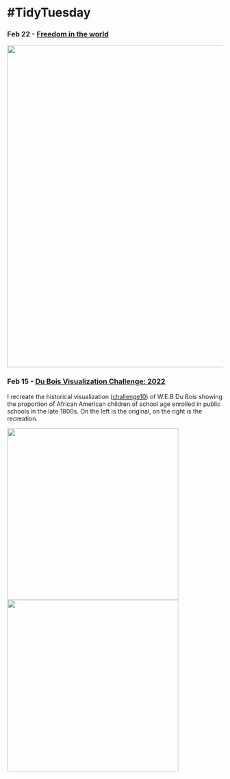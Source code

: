 # #TidyTuesday

### Feb 22 - [Freedom in the world](https://github.com/rfordatascience/tidytuesday/blob/master/data/2022/2022-02-22/readme.md)
<img src = "https://user-images.githubusercontent.com/56567716/155238384-3b34a55d-43c3-415c-b4f2-319eb0409b98.jpg" width = 750>



### Feb 15 - [Du Bois Visualization Challenge: 2022](https://nightingaledvs.com/the-dubois-challenge/)

I recreate the historical visualization ([challenge10](https://github.com/rfordatascience/tidytuesday/blob/master/data/2022/2022-02-15/readme.md)) of W.E.B Du Bois showing the proportion of African American children of school age enrolled in public schools in the late 1800s. On the left is the original, on the right is the recreation.

<img src = "https://user-images.githubusercontent.com/56567716/154167737-a62b7ecf-480b-4d65-a05f-454e32e97514.jpg" width = 400><img src = "https://user-images.githubusercontent.com/56567716/154168582-4e407f7d-f501-4d42-b8af-ed160183a69e.jpg" width = 400>
